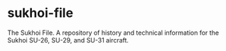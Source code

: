 # sukhoi-file
The Sukhoi File. A repository of history and technical information for the Sukhoi SU-26, SU-29, and SU-31 aircraft.
